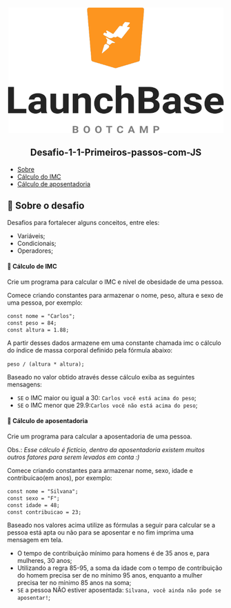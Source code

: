 

<p align="center">
    <img src="https://github.com/Thalita1415/Desafio-1-1-Primeiros-passos-com-JS/blob/master/68747470733a2f2f73746f726167652e676f6f676c65617069732e636f6d2f676f6c64656e2d77696e642f626f6f7463616d702d6c61756e6368626173652f6c6f676f2e706e67.png" alt="Image" width="500" height="290" />
</p>
    
<h2 align="center"> Desafio-1-1-Primeiros-passos-com-JS 
</h2>

- [Sobre](https://github.com/Thalita1415/Desafio-1-1-Primeiros-passos-com-JS/blob/master/README.md#rocket-sobre-o-desafio)
- [Cálculo do IMC](https://github.com/Thalita1415/Desafio-1-1-Primeiros-passos-com-JS/blob/master/README.md#muscle-c%C3%A1lculo-de-imc)
- [Cálculo de aposentadoria](https://github.com/Thalita1415/Desafio-1-1-Primeiros-passos-com-JS/blob/master/README.md#older_woman-c%C3%A1lculo-de-aposentadoria)


## :rocket: Sobre o desafio

Desafios para fortalecer alguns conceitos, entre eles:
-  Variáveis;
-  Condicionais;
-  Operadores;

#### :muscle: Cálculo de IMC
Crie um programa para calcular o IMC e nível de obesidade de uma pessoa.

Comece criando constantes para armazenar o nome, peso, altura e sexo de uma pessoa, por exemplo:
```
const nome = "Carlos";
const peso = 84; 
const altura = 1.88; 
```

A partir desses dados armazene em uma constante chamada imc o cálculo do índice de massa corporal definido pela fórmula abaixo:

```peso / (altura * altura);```

Baseado no valor obtido através desse cálculo exiba as seguintes mensagens:

-  ```SE``` o IMC maior ou igual a 30: ```Carlos você está acima do peso```;
-  ```SE``` o IMC menor que 29.9:```Carlos você não está acima do peso```;


#### :older_woman: Cálculo de aposentadoria
Crie um programa para calcular a aposentadoria de uma pessoa.

Obs.: *Esse cálculo é fictício, dentro da aposentadoria existem muitos outros fatores para serem levados em conta :)*

Comece criando constantes para armazenar nome, sexo, idade e contribuicao(em anos), por exemplo:

```
const nome = "Silvana";
const sexo = "F"; 
const idade = 48; 
const contribuicao = 23; 
```

Baseado nos valores acima utilize as fórmulas a seguir para calcular se a pessoa está apta ou não para se aposentar e no fim imprima uma mensagem em tela.

- O tempo de contribuição mínimo para homens é de 35 anos e, para mulheres, 30 anos;
- Utilizando a regra 85-95, a soma da idade com o tempo de contribuição do homem precisa ser de no mínimo 95 anos, enquanto a mulher precisa ter no mínimo 85 anos na soma;
- ```SE``` a pessoa NÃO estiver aposentada: ```Silvana, você ainda não pode se aposentar!```;
